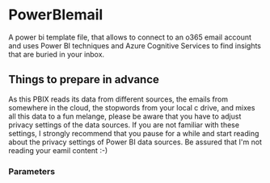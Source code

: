 # PowerBIemail
A power bi template file, that allows to connect to an o365 email account and uses Power BI techniques and Azure Cognitive Services to find insights that are buried in your inbox.

## Things to prepare in advance
As this PBIX reads its data from different sources, the emails from somewhere in the cloud, the stopwords from your local c drive, and mixes all this data to a fun melange, please be aware that you have to adjust privacy settings of the data sources. If you are not familiar with these settings, I strongly recommend that you pause for a while and start reading about the privacy settings of Power BI data sources. Be assured that I'm not reading your eamil content :-)

### Parameters
